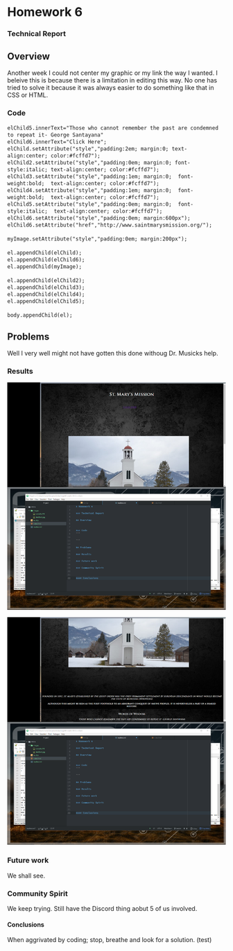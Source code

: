 # Homework 6

### Technical Report

## Overview
Another week I could not center my graphic or my link the way I wanted. I beleive this is because there is a limitation in editing this way. No one has tried to solve it because it was always easier to do something like that in CSS or HTML.

### Code
```
elChild5.innerText="Those who cannot remember the past are condemned to repeat it- George Santayana"
elChild6.innerText="Click Here";
elChild.setAttribute("style","padding:2em; margin:0; text-align:center; color:#fcffd7");
elChild2.setAttribute("style","padding:0em; margin:0; font-style:italic; text-align:center; color:#fcffd7");
elChild3.setAttribute("style","padding:1em; margin:0;  font-weight:bold;  text-align:center; color:#fcffd7");
elChild4.setAttribute("style","padding:1em; margin:0;  font-weight:bold;  text-align:center; color:#fcffd7");
elChild5.setAttribute("style","padding:0em; margin:0;  font-style:italic;  text-align:center; color:#fcffd7");
elChild6.setAttribute("style","padding:0em; margin:600px");
elChild6.setAttribute("href","http://www.saintmarysmission.org/");

myImage.setAttribute("style","padding:0em; margin:200px");

el.appendChild(elChild);
el.appendChild(elChild6);
el.appendChild(myImage);

el.appendChild(elChild2);
el.appendChild(elChild3);
el.appendChild(elChild4);
el.appendChild(elChild5);

body.appendChild(el);
```

## Problems
Well I very well might not have gotten this done withoug Dr. Musicks help.
### Results
![Screen1](images/screen1.png)

![Screen2](images/screen2.png)
### Future work
We shall see.
### Community Spirit
We keep trying. Still have the Discord thing aobut 5 of us involved.

#### Conclusions

When aggrivated by coding; stop, breathe and look for a solution.
(test)
